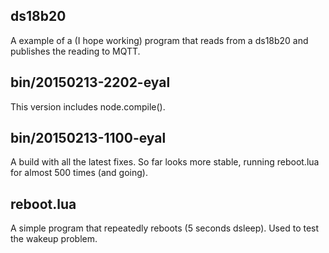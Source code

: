 ds18b20
-------

A example of a (I hope working) program that reads from a ds18b20 and publishes the reading to MQTT.

bin/20150213-2202-eyal
----------------------

This version includes node.compile().

bin/20150213-1100-eyal
----------------------

A build with all the latest fixes. So far looks more stable, running reboot.lua for almost 500 times (and going).

reboot.lua
----------

A simple program that repeatedly reboots (5 seconds dsleep). Used to test the wakeup problem.

